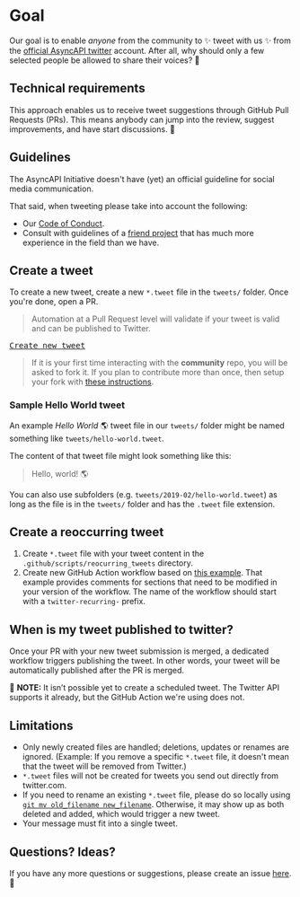 # Goal

Our goal is to enable *anyone* from the community to ✨ tweet with us ✨ from the [official AsyncAPI twitter](https://twitter.com/AsyncAPISpec) account. After all, why should only a few selected people be allowed to share their voices? 🥳

## Technical requirements

This approach enables us to receive tweet suggestions through GitHub Pull Requests (PRs). This means anybody can jump into the review, suggest improvements, and have start discussions. 🎉 

## Guidelines 

The AsyncAPI Initiative doesn't have (yet) an official guideline for social media communication. 

That said, when tweeting please take into account the following:

- Our [Code of Conduct](https://github.com/asyncapi/.github/blob/master/CODE_OF_CONDUCT.md).
- Consult with guidelines of a [friend project](https://github.com/cncf/foundation/blob/master/social-guidelines.md) that has much more experience in the field than we have.

## Create a tweet

To create a new tweet, create a new `*.tweet` file in the `tweets/` folder. Once you're done, open a PR.

> Automation at a Pull Request level will validate if your tweet is valid and can be published to Twitter. 

<kbd>[Create new tweet](../../../new/master/?filename=tweets/<your-tweet-name>.tweet)</kbd>

> If it is your first time interacting with the **community** repo, you will be asked to fork it. If you plan to contribute more than once, then setup your fork with [these instructions](https://github.com/asyncapi/.github/blob/master/git-workflow.md).

### Sample Hello World tweet

An example _Hello World_ 🌎 tweet file in our `tweets/` folder might be named something like `tweets/hello-world.tweet`.

The content of that tweet file might look something like this:
> Hello, world! 🌎

You can also use subfolders (e.g. `tweets/2019-02/hello-world.tweet`) as long as the file is in the `tweets/` folder and has the `.tweet` file extension.

## Create a reoccurring tweet

1. Create `*.tweet` file with your tweet content in the `.github/scripts/reocurring_tweets` directory.
2. Create new GitHub Action workflow based on [this example](.github/workflows/twitter-ideas.yml). That example provides comments for sections that need to be modified in your version of the workflow. The name of the workflow should start with a `twitter-recurring-` prefix.


## When is my tweet published to twitter?

Once your PR with your new tweet submission is merged, a dedicated workflow triggers publishing the tweet. In other words, your tweet will be automatically published after the PR is merged.

📝 **NOTE:** It isn’t possible yet to create a scheduled tweet. The Twitter API supports it already, but the GitHub Action we're using does not.

## Limitations 

- Only newly created files are handled; deletions, updates or renames are ignored. (Example: If you remove a specific `*.tweet` file, it doesn't mean that the tweet will be removed from Twitter.)
- `*.tweet` files will not be created for tweets you send out directly from twitter.com.
- If you need to rename an existing `*.tweet` file, please do so locally using [`git mv old_filename new_filename`](https://help.github.com/en/articles/renaming-a-file-using-the-command-line). Otherwise, it may show up as both deleted and added, which would trigger a new tweet.
- Your message must fit into a single tweet.

## Questions? Ideas?

If you have any more questions or suggestions, please create an issue [here](../issues/new). 🙂